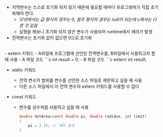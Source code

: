 - 지역변수는 스스로 초기화 되지 않기 때문에 필요할 때마다 프로그래머가 직접 초기화해야 한다. 
   - _닷넷에서는 값 형식의 경우는 0, 참조 형식의 경우는 null이 되는데 c에서는 다른 것 같음_
   - 실행을 해보니 초기화 되지 않은 변수가 사용되어 runtime에서 에러가 발생
- 전역변수는 초기화 값이 없으면 0으로 초기화
<br>
- extern 키워드
   - A파일에 프로그램에 선언된 전역변수를, B파일에서 사용하고자 할 때 사용
   - A 파일 코드
      ```c
      int result = 0;
   - B 파일 코드
      ```c
      extern int result;

- static 키워드
   - 전역 변수의 범위를 변수를 선언한 소스 파일로 제한하고 싶을 때 사용
   - 다른 소스 파일에서 이 전역 변수의 extern 키워드를 사용할 수 없다

- const 키워드
   - 변수를 상수처럼 사용하고 싶을 때 사용
      ```c
      double GetArea(const double pi, double radidus, int limit)
      {
          pi = 3.15; // 에러 발생
      }

